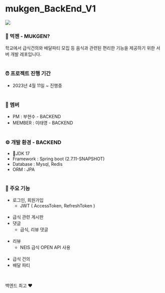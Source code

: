 # mukgen_BackEnd_V1

<img src="https://user-images.githubusercontent.com/101314072/232758881-d879feda-9711-46d5-9da9-4dd1faeac641.png"/></a>

### 🍊 먹젠 - MUKGEN?
학교에서 급식건의와 배달파티 모집 등 음식과 관련된 편리한 기능을 제공하기 위한 서버 개발 레포입니다.
#
### ⏰ 프로젝트 진행 기간
* 2023년 4월 11일 ~ 진행중
#
### 🎃 멤버
* PM : 부현수 - BACKEND
* MEMBER : 이태영 - BACKEND
#
### ⚙️ 개발 환경 - BACKEND
* JDK 17
* Framework : Spring boot (2.7.11-SNAPSHOT)
* Database : Mysql, Redis
* ORM : JPA
#
### 📌 주요 기능
* 로그인, 회원가입
  * JWT ( AccessToken, RefreshToken )
  <br>
* 급식 관련 게시판 
  <br>
* 댓글
  * 급식, 리뷰 댓글 
  <br>
* 리뷰
  * NEIS 급식 OPEN API 사용 
  <br>
* 급식 건의
  <br>
* 배달 파티 
<br>


백엔드 최고 ❤️
